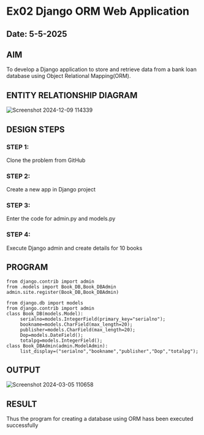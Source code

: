 # Ex02 Django ORM Web Application
## Date: 5-5-2025

## AIM
To develop a Django application to store and retrieve data from a bank loan database using Object Relational Mapping(ORM).

## ENTITY RELATIONSHIP DIAGRAM

![Screenshot 2024-12-09 114339](https://github.com/user-attachments/assets/b3c6db24-b57c-4098-abe4-6036f35077f1)


## DESIGN STEPS

### STEP 1:
Clone the problem from GitHub

### STEP 2:
Create a new app in Django project

### STEP 3:
Enter the code for admin.py and models.py

### STEP 4:
Execute Django admin and create details for 10 books

## PROGRAM
```
from django.contrib import admin
from .models import Book_DB,Book_DBAdmin
admin.site.register(Book_DB,Book_DBAdmin)

from django.db import models
from django.contrib import admin
class Book_DB(models.Model):
     serialno=models.IntegerField(primary_key="serialno");
     bookname=models.CharField(max_length=20);
     publisher=models.CharField(max_length=20);
     Dop=models.DateField();
     totalpg=models.IntegerField();
class Book_DBAdmin(admin.ModelAdmin):
     list_display=("serialno","bookname","publisher","Dop","totalpg");

```


## OUTPUT
![Screenshot 2024-03-05 110658](https://github.com/user-attachments/assets/e0e2a208-8843-4ae3-93fe-704b2f34283b)



## RESULT
Thus the program for creating a database using ORM hass been executed successfully
